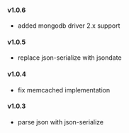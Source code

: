 #### v1.0.6
- added mongodb driver 2.x support

#### v1.0.5
- replace json-serialize with jsondate

#### v1.0.4
- fix memcached implementation

#### v1.0.3
- parse json with json-serialize
